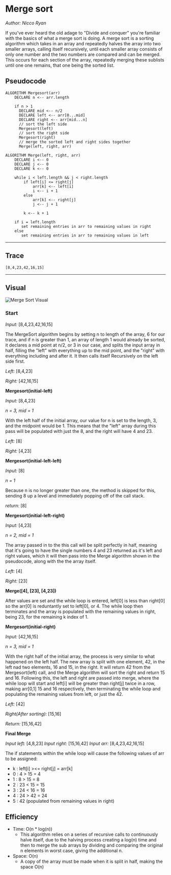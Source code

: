 # Merge sort
*Author: Nicco Ryan*

If you've ever heard the old adage to "Divide and conquer" you're familiar with the basics of what a merge sort is doing. A merge sort is a sorting algorithm which takes in an array and repeatedly halves the array into two smaller arrays, calling itself recursively, until each smaller array consists of only one number and the two numbers are compared and can be merged. This occurs for each section of the array, repeatedly merging these sublists until one one remains, that one being the sorted list.

## Pseudocode
```
ALGORITHM Mergesort(arr)
    DECLARE n <-- arr.length
           
    if n > 1
      DECLARE mid <-- n/2
      DECLARE left <-- arr[0...mid]
      DECLARE right <-- arr[mid...n]
      // sort the left side
      Mergesort(left)
      // sort the right side
      Mergesort(right)
      // merge the sorted left and right sides together
      Merge(left, right, arr)

ALGORITHM Merge(left, right, arr)
    DECLARE i <-- 0
    DECLARE j <-- 0
    DECLARE k <-- 0

    while i < left.length && j < right.length
        if left[i] <= right[j]
            arr[k] <-- left[i]
            i <-- i + 1
        else
            arr[k] <-- right[j]
            j <-- j + 1
            
        k <-- k + 1

    if i = left.length
       set remaining entries in arr to remaining values in right
    else
       set remaining entries in arr to remaining values in left
```
---
## Trace

```
[8,4,23,42,16,15]
```
---
## Visual
![Merge Sort Visual](../../../assets/MergeSortVisual.png)


### Start

*Input:* [8,4,23,42,16,15]

The MergeSort algorithm begins by setting n to length of the array, 6 for our trace, and if n is greater than 1, an array of length 1 would already be sorted, it declares a mid point at n/2, or 3 in our case, and splits the input array in half, filling the "left" with everything up to the mid point, and the "right" with everything including and after it. It then calls itself Recursively on the left side first.

*Left:* [8,4,23]

*Right:* [42,16,15] 

**Mergesort(initial-left)**

*Input:* [8,4,23]

*n = 3, mid = 1*

With the left half of the initial array, our value for n is set to the length, 3, and the midpoint would be 1. This means that the "left" array during this pass will be populated with just the 8, and the right will have 4 and 23.

*Left:* [8]

*Right:* [4,23] 

**Mergesort(initial-left-left)**

*Input:* [8]

*n = 1*

Because n is no longer greater than one, the method is skipped for this, sending 8 up a level and immediately popping off of the call stack.

*return:* [8]


**Mergesort(initial-left-right)**

*Input:* [4,23]

*n = 2, mid = 1*

The array passed in to the this call will be split perfectly in half, meaning that it's going to have the single numbers 4 and 23 returned as it's left and right values, which it will then pass into the Merge algorithm shown in the pseudocode, along with the the array itself. 

*Left:* [4]

*Right:* [23]

**Merge([4], [23], [4,23])**

After values are set and the while loop is entered, left[0] is less than right[0] so the arr[0] is reduntantly set to left[0], or 4. The while loop then terminates and the array is populated with the remaining values in right, being 23, for the remaining k index of 1.

**Mergesort(initial-right)**

*Input:* [42,16,15]

*n = 3, mid = 1*

With the right half of the initial array, the process is very similar to what happened on the left half. The new array is split with one element, 42, in the left nad two elements, 16 and 15, in the right. It will return 42 from the Mergesort(left) call, and the Merge algorithm will sort the right and return 15 and 16. Following this, the left and right are passed into merge, where the while loop will start and left[i] will be greater than right[j] twice in a row, making arr[0,1] 15 and 16 respectively, then terminating the while loop and populating the remaining values from left, or just the 42.

*Left:* [42]

*Right(After sorting):* [15,16] 

*Return:* [15,16,42]

**Final Merge**

*Input left:* [4,8,23]
*Input right:* [15,16,42]
*Input arr:* [8,4,23,42,16,15]

The if statements within the while loop will cause the following values of arr to be assigned:
- k : left[i] ><= right[j] = arr[k]
- 0 : 4 > 15 = 4
- 1 : 8 > 15 = 8
- 2 : 23 < 15 = 15
- 3 : 24 < 16 = 16
- 4 : 24 > 42 = 24
- 5 : 42 (populated from remaining values in right)





## Efficiency
- Time: O(n * log(n))
  - This algorithm relies on a series of recursive calls to continuously halve itself, due to the halving process creating a log(n) time and then to merge the sub arrays by dividing and comparing the original n elements in worst case, giving the additional n.
- Space: O(n)
  - A copy of the array must be made when it is split in half, making the space O(n)
